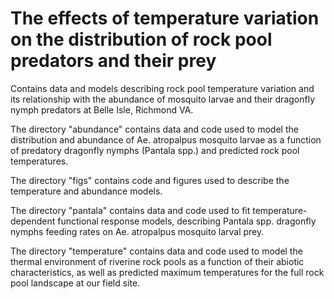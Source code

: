 # The effects of temperature variation on the distribution of rock pool predators and their prey
Contains data and models describing rock pool temperature variation and its relationship with the abundance of mosquito larvae and their dragonfly nymph predators at Belle Isle, Richmond VA.

The directory "abundance" contains data and code used to model the distribution and abundance of Ae. atropalpus mosquito larvae as a function of predatory dragonfly nymphs (Pantala spp.) and predicted rock pool temperatures.

The directory "figs" contains code and figures used to describe the temperature and abundance models.

The directory "pantala" contains data and code used to fit temperature-dependent functional response models, describing Pantala spp. dragonfly nymphs feeding rates on Ae. atropalpus mosquito larval prey.

The directory "temperature" contains data and code used to model the thermal environment of riverine rock pools as a function of their abiotic characteristics, as well as predicted maximum temperatures for the full rock pool landscape at our field site.
